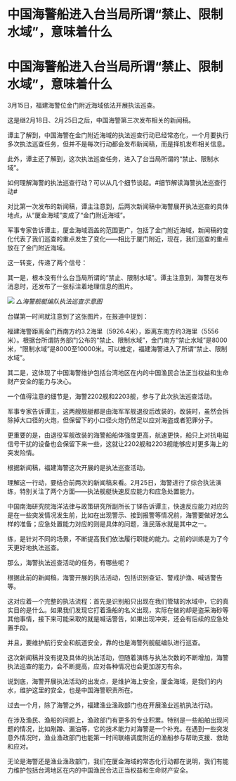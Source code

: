 # 中国海警船进入台当局所谓“禁止、限制水域”，意味着什么

# 中国海警船进入台当局所谓“禁止、限制水域”，意味着什么

3月15日，福建海警位金门附近海域依法开展执法巡查。

这是继2月18日、2月25日之后，中国海警第三次发布相关的新闻稿。

谭主了解到，中国海警在金门附近海域的执法巡查行动已经常态化，一个月要执行多次执法巡查任务，但并不是每次行动都会发布新闻稿，而是择机发布相关信息。

此外，谭主还了解到，这次执法巡查任务，进入了台当局所谓的“禁止、限制水域”。

如何理解海警的执法巡查行动？可以从几个细节谈起。#细节解读海警执法巡查行动#

对比第一次发布的新闻稿，谭主注意到，后两次新闻稿中海警展开执法巡查的具体地点，从“厦金海域”变成了“金门附近海域”。

军事专家告诉谭主，厦金海域涵盖的范围更广，包括了金门附近海域，新闻稿的变化代表了我们巡查的重点发生了变化——相比于厦门附近，现在，我们巡查的重点放在了金门附近海域。

这一转变，传递了两个信号：

其一是，根本没有什么台当局所谓的“禁止、限制水域”。谭主注意到，海警在发布消息时，还发布了一张标注着地理信息的图片。

![](https://inews.gtimg.com/om_bt/OXrvERvS33Aje7lLH0oW_HGJChhufjo8USbFFVzLa4GZIAA/1000)
_△海警舰艇编队执法巡查示意图_

台媒第一时间就注意到了这张图片，在报道中提到：

福建海警距离金门西南方约3.2海里（5926.4米），距离东南方约3海里（5556米）。根据台所谓防务部门公布的“禁止、限制水域”，金门南方“禁止水域”是8000米，“限制水域”是8000至10000米。可以推定，福建海警进入了所谓“禁止、限制水域”。

其二是，这体现了中国海警维护包括台湾地区在内的中国渔民合法正当权益和生命财产安全的能力与决心。

一个值得注意的细节是，海警2202舰和2203舰，参与了此次执法巡查活动。

军事专家告诉谭主，这两艘舰艇都是由海军军舰退役后改装的，改装时，虽然会拆除掉大口径的火炮，但保留下的小口径火炮仍然足以应对海盗或者犯罪分子。

更重要的是，由退役军舰改装的海警船船体强度更高，航速更快，船只上对抗电磁信号干扰的设备也会保留下来一些，这就让2202舰和2203舰能够应对更多海上的突发险情。

根据新闻稿，福建海警这次开展的是执法巡查活动。

理解这一行动，要结合前两次的新闻稿来看。2月25日，海警进行了综合执法演练，特别关注了两个方面——执法舰艇快速反应能力和应急处置能力。

中国南海研究院海洋法律与政策研究所副所长丁铎告诉谭主，快速反应能力对应的是在一些突发情况发生前，比如在出现警示、接到报警等情况前，海警要做好怎么样的准备；应急处置能力对应的则是具体的问题，渔民落水就是其中之一。

练，是针对不同的场景，不断提高我们依法履行职能的能力。之前的训练是为了今天更好地执法巡查。

那么，海警执法巡查活动的任务，有哪些呢？

根据此前的新闻稿，海警开展的执法活动，包括识别查证、警戒护渔、喊话警告等。

这对应着一个完整的执法流程：首先是识别船只出现在我们管辖的水域中，它的真实目的是什么。如果我们发现它打着渔船的名义出现，实际在做的却是盗采海砂等其他事情，接下来可能采取的就是喊话警告，如果出现冲突，还会有后续的应急处置手段。

并且，要维护航行安全和航道安全，靠的也是海警列舰艇编队进行巡查。

这次新闻稿并没有提及具体的执法活动，但随着演练与执法次数的不断增加，海警执法巡查的能力，会不断提高，应对各种情况也会更加游刃有余。

说到底，海警开展执法活动的出发点，是维护海上安全，厦金海域，是我们的内水，维护这里的安全，也是中国海警职责所在。

过去一个月，除了海警之外，福建渔业渔政部门也在开展渔业巡航执法行动。

在涉及渔民、渔船的问题上，渔政部门有更多的专业积累。特别是一些船舶出现问题的情况，比如剐蹭、漏油等，它的技术能力对海警是一个补充。在遇到一些突发意外情况时，渔业渔政部门也能第一时间联络调度附近的渔船参与帮助支援、救助和应对。

无论是海警还是渔业渔政部门，我们在厦金海域的常态化行动都在说明，我们有能力维护包括台湾地区在内的中国渔民合法正当权益和生命财产安全。

